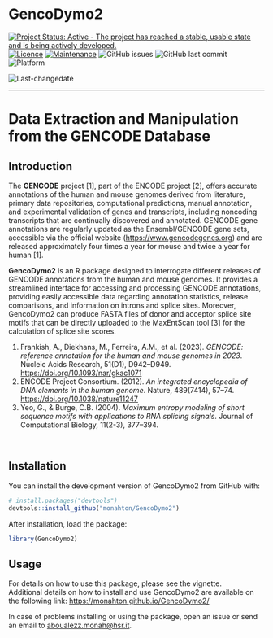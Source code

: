 
<!-- README.md is generated from README.Rmd. Please edit that file -->

# GencoDymo2

<!-- badges: start -->

[![Project Status: Active - The project has reached a stable, usable
state and is being actively
developed.](http://www.repostatus.org/badges/latest/active.svg)](http://www.repostatus.org/#active)
[![Licence](https://img.shields.io/badge/licence-GPL--3-blue.svg)](https://www.gnu.org/licenses/gpl-3.0.en.html)
[![Maintenance](https://img.shields.io/badge/Maintained%3F-yes-green.svg)](https://github.com/monahton)
![GitHub
issues](https://img.shields.io/github/issues/monahton/GencoDymo2)
![GitHub last
commit](https://img.shields.io/github/last-commit/monahton/GencoDymo2)
![Platform](https://img.shields.io/badge/platform-all-green)

![Last-changedate](https://img.shields.io/github/last-commit/monahton/GencoDymo2)
<!-- badges: end -->

------------------------------------------------------------------------

# Data Extraction and Manipulation from the GENCODE Database

## Introduction

The **GENCODE** project \[1\], part of the ENCODE project \[2\], offers
accurate annotations of the human and mouse genomes derived from
literature, primary data repositories, computational predictions, manual
annotation, and experimental validation of genes and transcripts,
including noncoding transcripts that are continually discovered and
annotated. GENCODE gene annotations are regularly updated as the
Ensembl/GENCODE gene sets, accessible via the official website
(<https://www.gencodegenes.org>) and are released approximately four
times a year for mouse and twice a year for human \[1\].​

**GencoDymo2** is an R package designed to interrogate different
releases of GENCODE annotations from the human and mouse genomes. It
provides a streamlined interface for accessing and processing GENCODE
annotations, providing easily accessible data regarding annotation
statistics, release comparisons, and information on introns and splice
sites. Moreover, GencoDymo2 can produce FASTA files of donor and
acceptor splice site motifs that can be directly uploaded to the
MaxEntScan tool \[3\] for the calculation of splice site scores.

1.  Frankish, A., Diekhans, M., Ferreira, A.M., et al. (2023). *GENCODE:
    reference annotation for the human and mouse genomes in 2023*.
    Nucleic Acids Research, 51(D1), D942–D949.
    <https://doi.org/10.1093/nar/gkac1071>​
2.  ENCODE Project Consortium. (2012). *An integrated encyclopedia of
    DNA elements in the human genome*. Nature, 489(7414), 57–74.
    <https://doi.org/10.1038/nature11247>​
3.  Yeo, G., & Burge, C.B. (2004). *Maximum entropy modeling of short
    sequence motifs with applications to RNA splicing signals*. Journal
    of Computational Biology, 11(2-3), 377–394.

<br>

## Installation

You can install the development version of GencoDymo2 from GitHub with:

``` r
# install.packages("devtools")
devtools::install_github("monahton/GencoDymo2")
```

After installation, load the package:

``` r
library(GencoDymo2)
```

## Usage

For details on how to use this package, please see the vignette.  
Additional details on how to install and use GencoDymo2 are available on
the following link: <https://monahton.github.io/GencoDymo2/>

In case of problems installing or using the package, open an issue or
send an email to <aboualezz.monah@hsr.it>.
